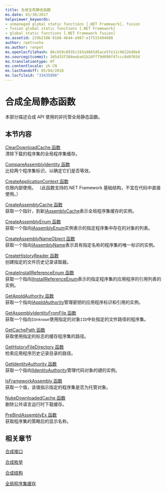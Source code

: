 ```yaml
---
title: 合成全局静态函数
ms.date: 03/30/2017
helpviewer_keywords:
- unmanaged global static functions [.NET Framework], fusion
- fusion global static functions [.NET Framework]
- global static functions [.NET Framework fusion]
ms.assetid: 229b2188-9168-4b44-a987-e1f515494688
author: rpetrusha
ms.author: ronpet
ms.openlocfilehash: 86cb59c0935c193a9865d5ace5fe11c96226d9e8
ms.sourcegitcommit: 3d5d33f384eeba41b2dff79d096f47ccc8d8f03d
ms.translationtype: HT
ms.contentlocale: zh-CN
ms.lasthandoff: 05/04/2018
ms.locfileid: "33435898"
---
```

# <a name="fusion-global-static-functions"></a>合成全局静态函数
本部分描述合成 API 使用的非托管全局静态函数。  
  
## <a name="in-this-section"></a>本节内容  
 [ClearDownloadCache 函数](../../../../docs/framework/unmanaged-api/fusion/cleardownloadcache-function.md)  
 清除下载的程序集的全局程序集缓存。  
  
 [CompareAssemblyIdentity 函数](../../../../docs/framework/unmanaged-api/fusion/compareassemblyidentity-function.md)  
 比较两个程序集标识，以确定它们是否等效。  
  
 [CreateApplicationContext 函数](../../../../docs/framework/unmanaged-api/fusion/createapplicationcontext-function.md)  
 仅限内部使用。 （此函数支持的.NET Framework 基础结构，不宜在代码中直接使用。）  
  
 [CreateAssemblyCache 函数](../../../../docs/framework/unmanaged-api/fusion/createassemblycache-function.md)  
 获取一个指针，到新[IAssemblyCache](../../../../docs/framework/unmanaged-api/fusion/iassemblycache-interface.md)表示全局程序集缓存的实例。  
  
 [CreateAssemblyEnum 函数](../../../../docs/framework/unmanaged-api/fusion/createassemblyenum-function.md)  
 获取一个指向[IAssemblyEnum](../../../../docs/framework/unmanaged-api/fusion/iassemblyenum-interface.md)实例表示的指定程序集中存在的对象的列表。  
  
 [CreateAssemblyNameObject 函数](../../../../docs/framework/unmanaged-api/fusion/createassemblynameobject-function.md)  
 获取一个指向[IAssemblyName](../../../../docs/framework/unmanaged-api/fusion/iassemblyname-interface.md)表示具有指定名称的程序集的唯一标识的实例。  
  
 [CreateHistoryReader 函数](../../../../docs/framework/unmanaged-api/fusion/createhistoryreader-function.md)  
 创建指定的文件历史记录读取器。  
  
 [CreateInstallReferenceEnum 函数](../../../../docs/framework/unmanaged-api/fusion/createinstallreferenceenum-function.md)  
 获取一个指向[IInstallReferenceEnum](../../../../docs/framework/unmanaged-api/fusion/iinstallreferenceenum-interface.md)表示的指定程序集的应用程序的引用列表的实例。  
  
 [GetAppIdAuthority 函数](../../../../docs/framework/unmanaged-api/fusion/getappidauthority-function.md)  
 获取一个指向[IAppIdAuthority](../../../../docs/framework/unmanaged-api/fusion/iappidauthority-interface.md)管理密钥的应用程序标识和引用的实例。  
  
 [GetAssemblyIdentityFromFile 函数](../../../../docs/framework/unmanaged-api/fusion/getassemblyidentityfromfile-function.md)  
 获取一个指向`IUnknown`使用指定的对象`IID`中处指定的文件路径的程序集。  
  
 [GetCachePath 函数](../../../../docs/framework/unmanaged-api/fusion/getcachepath-function.md)  
 获取使用指定的标志的缓存程序集的路径。  
  
 [GetHistoryFileDirectory 函数](../../../../docs/framework/unmanaged-api/fusion/gethistoryfiledirectory-function.md)  
 检索应用程序历史记录目录的路径。  
  
 [GetIdentityAuthority 函数](../../../../docs/framework/unmanaged-api/fusion/getidentityauthority-function.md)  
 获取一个指向[IIdentityAuthority](../../../../docs/framework/unmanaged-api/fusion/iidentityauthority-interface.md)管理代码对象的键的实例。  
  
 [IsFrameworkAssembly 函数](../../../../docs/framework/unmanaged-api/fusion/isframeworkassembly-function.md)  
 获取一个值，该值指示指定的程序集是否为托管对象。  
  
 [NukeDownloadedCache 函数](../../../../docs/framework/unmanaged-api/fusion/nukedownloadedcache-function.md)  
 删除公共语言运行时下载缓存。  
  
 [PreBindAssemblyEx 函数](../../../../docs/framework/unmanaged-api/fusion/prebindassemblyex-function.md)  
 获取程序集的策略后的显示名称。  
  
## <a name="related-sections"></a>相关章节  
 [合成接口](../../../../docs/framework/unmanaged-api/fusion/fusion-interfaces.md)  
  
 [合成枚举](../../../../docs/framework/unmanaged-api/fusion/fusion-enumerations.md)  
  
 [合成结构](../../../../docs/framework/unmanaged-api/fusion/fusion-structures.md)  
  
 [全局程序集缓存](../../../../docs/framework/app-domains/gac.md)
